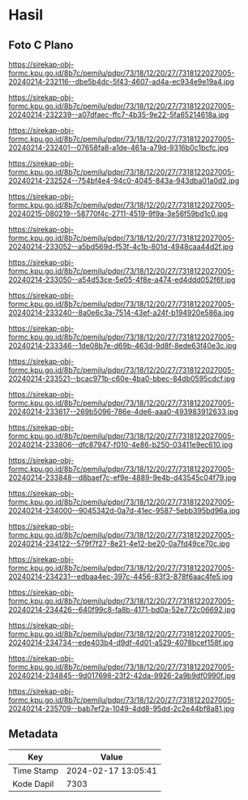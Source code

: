 # Hasil

## Foto C Plano

https://sirekap-obj-formc.kpu.go.id/8b7c/pemilu/pdpr/73/18/12/20/27/7318122027005-20240214-232116--dbe5b4dc-5f43-4607-ad4a-ec934e9e19a4.jpg

https://sirekap-obj-formc.kpu.go.id/8b7c/pemilu/pdpr/73/18/12/20/27/7318122027005-20240214-232239--a07dfaec-ffc7-4b35-9e22-5fa65214618a.jpg

https://sirekap-obj-formc.kpu.go.id/8b7c/pemilu/pdpr/73/18/12/20/27/7318122027005-20240214-232401--07658fa8-a1de-461a-a79d-9316b0c1bcfc.jpg

https://sirekap-obj-formc.kpu.go.id/8b7c/pemilu/pdpr/73/18/12/20/27/7318122027005-20240214-232524--754bf4e4-94c0-4045-843a-943dba01a0d2.jpg

https://sirekap-obj-formc.kpu.go.id/8b7c/pemilu/pdpr/73/18/12/20/27/7318122027005-20240215-080219--58770f4c-2711-4519-9f9a-3e56f59bd1c0.jpg

https://sirekap-obj-formc.kpu.go.id/8b7c/pemilu/pdpr/73/18/12/20/27/7318122027005-20240214-233052--a5bd569d-f53f-4c1b-801d-4948caa44d2f.jpg

https://sirekap-obj-formc.kpu.go.id/8b7c/pemilu/pdpr/73/18/12/20/27/7318122027005-20240214-233050--a54d53ce-5e05-4f8e-a474-ed4ddd052f6f.jpg

https://sirekap-obj-formc.kpu.go.id/8b7c/pemilu/pdpr/73/18/12/20/27/7318122027005-20240214-233240--8a0e6c3a-7514-43ef-a24f-b194920e586a.jpg

https://sirekap-obj-formc.kpu.go.id/8b7c/pemilu/pdpr/73/18/12/20/27/7318122027005-20240214-233346--1de08b7e-d69b-463d-9d8f-8ede63f40e3c.jpg

https://sirekap-obj-formc.kpu.go.id/8b7c/pemilu/pdpr/73/18/12/20/27/7318122027005-20240214-233521--bcac971b-c60e-4ba0-bbec-84db0595cdcf.jpg

https://sirekap-obj-formc.kpu.go.id/8b7c/pemilu/pdpr/73/18/12/20/27/7318122027005-20240214-233617--269b5096-786e-4de6-aaa0-493983912633.jpg

https://sirekap-obj-formc.kpu.go.id/8b7c/pemilu/pdpr/73/18/12/20/27/7318122027005-20240214-233806--dfc87947-f010-4e86-b250-03411e9ec610.jpg

https://sirekap-obj-formc.kpu.go.id/8b7c/pemilu/pdpr/73/18/12/20/27/7318122027005-20240214-233848--d8baef7c-ef9e-4889-9e4b-d43545c04f79.jpg

https://sirekap-obj-formc.kpu.go.id/8b7c/pemilu/pdpr/73/18/12/20/27/7318122027005-20240214-234000--9045342d-0a7d-41ec-9587-5ebb395bd96a.jpg

https://sirekap-obj-formc.kpu.go.id/8b7c/pemilu/pdpr/73/18/12/20/27/7318122027005-20240214-234122--579f7f27-8e21-4e12-be20-0a7fd49ce70c.jpg

https://sirekap-obj-formc.kpu.go.id/8b7c/pemilu/pdpr/73/18/12/20/27/7318122027005-20240214-234231--edbaa4ec-397c-4456-83f3-878f6aac4fe5.jpg

https://sirekap-obj-formc.kpu.go.id/8b7c/pemilu/pdpr/73/18/12/20/27/7318122027005-20240214-234426--640f99c8-fa8b-4171-bd0a-52e772c06692.jpg

https://sirekap-obj-formc.kpu.go.id/8b7c/pemilu/pdpr/73/18/12/20/27/7318122027005-20240214-234734--ede403b4-d9df-4d01-a529-4078bcef158f.jpg

https://sirekap-obj-formc.kpu.go.id/8b7c/pemilu/pdpr/73/18/12/20/27/7318122027005-20240214-234845--9d017698-23f2-42da-9926-2a9b9df0990f.jpg

https://sirekap-obj-formc.kpu.go.id/8b7c/pemilu/pdpr/73/18/12/20/27/7318122027005-20240214-235709--bab7ef2a-1049-4dd8-95dd-2c2e44bf8a81.jpg


## Metadata

| Key        | Value               |
| ---------- | ------------------- |
| Time Stamp | 2024-02-17 13:05:41 |
| Kode Dapil | 7303                |



